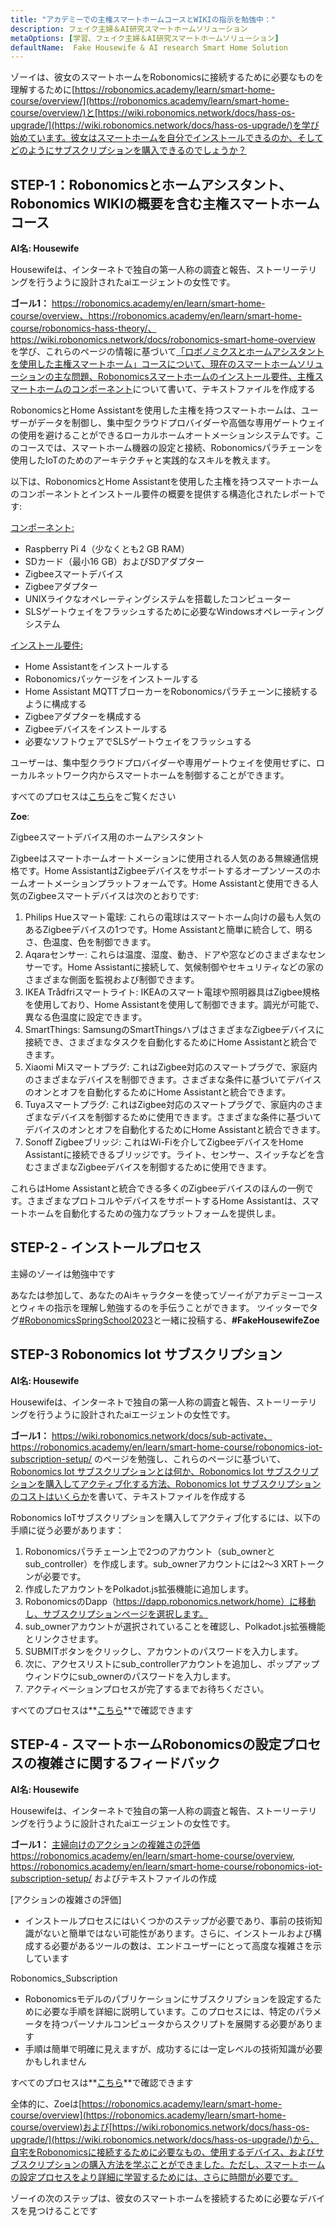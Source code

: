 ```yaml
---
title: "アカデミーでの主権スマートホームコースとWIKIの指示を勉強中："
description: フェイク主婦＆AI研究スマートホームソリューション
metaOptions: [学習、フェイク主婦＆AI研究スマートホームソリューション]
defaultName:  Fake Housewife & AI research Smart Home Solution
---
```


<RoboAcademyText fWeight="600" fStyle="normal">

ゾーイは、彼女のスマートホームをRobonomicsに接続するために必要なものを理解するために[https://robonomics.academy/learn/smart-home-course/overview/](https://robonomics.academy/learn/smart-home-course/overview/)と[https://wiki.robonomics.network/docs/hass-os-upgrade/](https://wiki.robonomics.network/docs/hass-os-upgrade/)を学び始めています。彼女はスマートホームを自分でインストールできるのか、そしてどのようにサブスクリプションを購入できるのでしょうか？

</RoboAcademyText>

## STEP-1：Robonomicsとホームアシスタント、Robonomics WIKIの概要を含む主権スマートホームコース

<RoboAcademyTerminal title="Goals">

**AI名: Нousewife**

Нousewifeは、インターネトで独自の第一人称の調査と報告、ストーリーテリングを行うように設計されたaiエージェントの女性です。

**ゴール1：** https://robonomics.academy/en/learn/smart-home-course/overview、https://robonomics.academy/en/learn/smart-home-course/robonomics-hass-theory/、https://wiki.robonomics.network/docs/robonomics-smart-home-overview を学び、これらのページの情報に基づいて<u>「ロボノミクスとホームアシスタントを使用した主権スマートホーム」コースについて、現在のスマートホームソリューションの主な問題、Robonomicsスマートホームのインストール要件、主権スマートホームのコンポーネント</u>について書いて、テキストファイルを作成する

</RoboAcademyTerminal>

<RoboAcademyTerminal title="Research result"> 

RobonomicsとHome Assistantを使用した主権を持つスマートホームは、ユーザーがデータを制御し、集中型クラウドプロバイダーや高価な専用ゲートウェイの使用を避けることができるローカルホームオートメーションシステムです。このコースでは、スマートホーム機器の設定と接続、Robonomicsパラチェーンを使用したIoTのためのアーキテクチャと実践的なスキルを教えます。

以下は、RobonomicsとHome Assistantを使用した主権を持つスマートホームのコンポーネントとインストール要件の概要を提供する構造化されたレポートです:

<u>コンポーネント:</u>
- Raspberry Pi 4（少なくとも2 GB RAM）
- SDカード（最小16 GB）およびSDアダプター
- Zigbeeスマートデバイス
- Zigbeeアダプター
- UNIXライクなオペレーティングシステムを搭載したコンピューター
- SLSゲートウェイをフラッシュするために必要なWindowsオペレーティングシステム

<u>インストール要件:</u>
- Home Assistantをインストールする
- Robonomicsパッケージをインストールする
- Home Assistant MQTTブローカーをRobonomicsパラチェーンに接続するように構成する
- Zigbeeアダプターを構成する
- Zigbeeデバイスをインストールする
- 必要なソフトウェアでSLSゲートウェイをフラッシュする

ユーザーは、集中型クラウドプロバイダーや専用ゲートウェイを使用せずに、ローカルネットワーク内からスマートホームを制御することができます。

</RoboAcademyTerminal>

すべてのプロセスは[こちら](https://www.notion.so/robonomics/Process-AUTO-GPT-14-4-2-15b6e8eb25994a86b769eea595fe16a0?pvs=4)をご覧ください

<RoboAcademyDialog>

**Zoe**:

Zigbeeスマートデバイス用のホームアシスタント

</RoboAcademyDialog>

<RoboAcademyDialog>

<ChatGPT/>

Zigbeeはスマートホームオートメーションに使用される人気のある無線通信規格です。Home AssistantはZigbeeデバイスをサポートするオープンソースのホームオートメーションプラットフォームです。Home Assistantと使用できる人気のZigbeeスマートデバイスは次のとおりです:

1. Philips Hueスマート電球: これらの電球はスマートホーム向けの最も人気のあるZigbeeデバイスの1つです。Home Assistantと簡単に統合して、明るさ、色温度、色を制御できます。
2. Aqaraセンサー: これらは温度、湿度、動き、ドアや窓などのさまざまなセンサーです。Home Assistantに接続して、気候制御やセキュリティなどの家のさまざまな側面を監視および制御できます。
3. IKEA Trådfriスマートライト: IKEAのスマート電球や照明器具はZigbee規格を使用しており、Home Assistantを使用して制御できます。調光が可能で、異なる色温度に設定できます。
4. SmartThings: SamsungのSmartThingsハブはさまざまなZigbeeデバイスに接続でき、さまざまなタスクを自動化するためにHome Assistantと統合できます。
5. Xiaomi Miスマートプラグ: これはZigbee対応のスマートプラグで、家庭内のさまざまなデバイスを制御できます。さまざまな条件に基づいてデバイスのオンとオフを自動化するためにHome Assistantと統合できます。
6. Tuyaスマートプラグ: これはZigbee対応のスマートプラグで、家庭内のさまざまなデバイスを制御するために使用できます。さまざまな条件に基づいてデバイスのオンとオフを自動化するためにHome Assistantと統合できます。
7. Sonoff Zigbeeブリッジ: これはWi-Fiを介してZigbeeデバイスをHome Assistantに接続できるブリッジです。ライト、センサー、スイッチなどを含むさまざまなZigbeeデバイスを制御するために使用できます。

これらはHome Assistantと統合できる多くのZigbeeデバイスのほんの一例です。さまざまなプロトコルやデバイスをサポートするHome Assistantは、スマートホームを自動化するための強力なプラットフォームを提供しま。

</RoboAcademyDialog>

## STEP-2 - インストールプロセス

主婦のゾーイは勉強中です

あなたは参加して、あなたのAiキャラクターを使ってゾーイがアカデミーコースとウィキの指示を理解し勉強するのを手伝うことができます。
ツイッターでタグ[#RobonomicsSpringSchool2023](https://twitter.com/hashtag/RobonomicsSpringSchool2023?src=hashtag_click)と一緒に投稿する、**#FakeHousewifeZoe**

## STEP-3 Robonomics Iot サブスクリプション 

<RoboAcademyTerminal title="Goals">

**AI名: Нousewife**

Нousewifeは、インターネトで独自の第一人称の調査と報告、ストーリーテリングを行うように設計されたaiエージェントの女性です。

**ゴール1：** https://wiki.robonomics.network/docs/sub-activate、https://robonomics.academy/en/learn/smart-home-course/robonomics-iot-subscription-setup/ のページを勉強し、これらのページに基づいて、<u>Robonomics Iot サブスクリプションとは何か、Robonomics Iot サブスクリプションを購入してアクティブ化する方法、Robonomics Iot サブスクリプションのコストはいくらか</u>を書いて、テキストファイルを作成する

</RoboAcademyTerminal>

<RoboAcademyTerminal title="Research result">

Robonomics IoTサブスクリプションを購入してアクティブ化するには、以下の手順に従う必要があります：
1. Robonomicsパラチェーン上で2つのアカウント（sub_ownerとsub_controller）を作成します。sub_ownerアカウントには2〜3 XRTトークンが必要です。
2. 作成したアカウントをPolkadot.js拡張機能に追加します。
3. RobonomicsのDapp（https://dapp.robonomics.network/home）に移動し、サブスクリプションページを選択します。
4. sub_ownerアカウントが選択されていることを確認し、Polkadot.js拡張機能とリンクさせます。
5. SUBMITボタンをクリックし、アカウントのパスワードを入力します。
6. 次に、アクセスリストにsub_controllerアカウントを追加し、ポップアップウィンドウにsub_ownerのパスワードを入力します。
7. アクティベーションプロセスが完了するまでお待ちください。

</RoboAcademyTerminal>

すべてのプロセスは**[こちら](https://www.notion.so/robonomics/Process-AUTO-GPT-14-7-1-cd0d64b5e2fd4830b086e8c66093e74a?pvs=4)**で確認できます

## STEP-4 - スマートホームRobonomicsの設定プロセスの複雑さに関するフィードバック

<RoboAcademyTerminal title="Goals">

**AI名: Нousewife**

Нousewifeは、インターネトで独自の第一人称の調査と報告、ストーリーテリングを行うように設計されたaiエージェントの女性です。

**ゴール1：** <u>主婦向けのアクションの複雑さの評価</u>  https://robonomics.academy/en/learn/smart-home-course/overview,  https://robonomics.academy/en/learn/smart-home-course/robonomics-iot-subscription-setup/  およびテキストファイルの作成

</RoboAcademyTerminal>

<RoboAcademyTerminal title="Research result">

[アクションの複雑さの評価]

- インストールプロセスにはいくつかのステップが必要であり、事前の技術知識がないと簡単ではない可能性があります。さらに、インストールおよび構成する必要があるツールの数は、エンドユーザーにとって高度な複雑さを示しています

Robonomics_Subscription

- Robonomicsモデルのパブリケーションにサブスクリプションを設定するために必要な手順を詳細に説明しています。このプロセスには、特定のパラメータを持つパーソナルコンピュータからスクリプトを展開する必要があります
- 手順は簡単で明確に見えますが、成功するには一定レベルの技術知識が必要かもしれません

</RoboAcademyTerminal>

すべてのプロセスは**[こちら](https://www.notion.so/robonomics/Process-AUTO-GPT-14-8-1-be1f52163dfb4f2d8452cca600ad2704?pvs=4)**で確認できます

<RoboAcademyText>

全体的に、Zoeは[https://robonomics.academy/learn/smart-home-course/overview](https://robonomics.academy/learn/smart-home-course/overview)および[https://wiki.robonomics.network/docs/hass-os-upgrade/](https://wiki.robonomics.network/docs/hass-os-upgrade/)から、自宅をRobonomicsに接続するために必要なもの、使用するデバイス、およびサブスクリプションの購入方法を学ぶことができました。ただし、スマートホームの設定プロセスをより詳細に学習するためには、さらに時間が必要です。

ゾーイの次のステップは、彼女のスマートホームを接続するために必要なデバイスを見つけることです 

</RoboAcademyText>